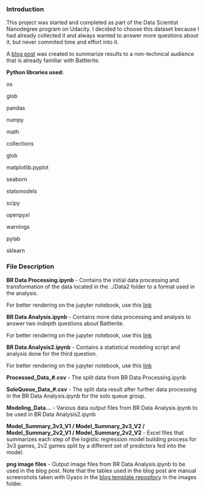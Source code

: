### **Introduction**

This project was started and completed as part of the Data Scientist Nanodegree program on Udacity. I decided to
choose this dataset because I had already collected it and always wanted to answer more questions about it, but never
commited time and effort into it.

A [blog post](https://skywind555.github.io/Answering-Your-Battlerite-Questions-With-Pro-Player-Skywind555/) was created to summarize results to a non-technical audience that is already familiar with Battlerite.

**Python libraries used:**

os

glob

pandas

numpy

math

collections

glob

matplotlib.pyplot

seaborn

statsmodels

scipy

openpyxl

warnings

pylab

sklearn

### **File Description**

**BR Data Processing.ipynb** - Contains the initial data processing and transformation of the data located in the ../Data2 folder
to a format used in the analysis.

For better rendering on the jupyter notebook, use this [link](https://nbviewer.jupyter.org/github/Skywind555/Battlerite/blob/master/Blog%20Post%20Data%20Analysis/BR%20Data%20Processing.ipynb)

**BR Data Analysis.ipynb** - Contains more data processing and analysis to answer two indepth questions about Battlerite.

For better rendering on the jupyter notebook, use this [link](https://nbviewer.jupyter.org/github/Skywind555/Battlerite/blob/master/Blog%20Post%20Data%20Analysis/BR%20Data%20Analysis.ipynb)

**BR Data Analysis2.ipynb** - Contains a statistical modeling script and analysis done for the third question.

For better rendering on the jupyter notebook, use this [link](https://nbviewer.jupyter.org/github/Skywind555/Battlerite/blob/master/Blog%20Post%20Data%20Analysis/BR%20Data%20Analysis%202.ipynb)

**Processed_Data_#.csv** - The split data from BR Data Processing.ipynb

**SoloQueue_Data_#.csv** - The split data result after further data processing in the BR Data Analysis.ipynb for the solo queue group.

**Modeling_Data...** - Various data output files from BR Data Analysis.ipynb to be used in BR Data Analysis2.ipynb

**Model_Summary_3v3_V1 / Model_Summary_3v3_V2 / Model_Summary_2v2_V1 / Model_Summary_2v2_V2** - Excel files that summarizes each
step of the logistic regression model building process for 3v3 games, 2v2 games split by a different set of predictors fed into
the model.

**png image files** - Output image files from BR Data Analysis.ipynb to be used in the blog post. Note that the tables used in the
blog post are manual screenshots taken with Gyazo in the [blog template repository](https://github.com/Skywind555/Skywind555.github.io) in the images folder.